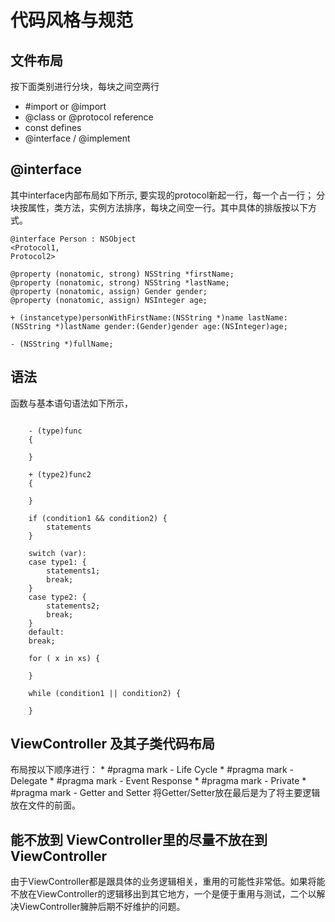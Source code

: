# 代码风格与规范

## 文件布局

按下面类别进行分块，每块之间空两行

* #import or @import
* @class or @protocol reference
* const defines
* @interface / @implement

## @interface
其中interface内部布局如下所示, 要实现的protocol新起一行，每一个占一行； 分块按属性，类方法，实例方法排序，每块之间空一行。其中具体的排版按以下方式。
```objc
@interface Person : NSObject
<Protocol1,
Protocol2>

@property (nonatomic, strong) NSString *firstName;
@property (nonatomic, strong) NSString *lastName;
@property (nonatomic, assign) Gender gender;
@property (nonatomic, assign) NSInteger age;

+ (instancetype)personWithFirstName:(NSString *)name lastName:(NSString *)lastName gender:(Gender)gender age:(NSInteger)age;

- (NSString *)fullName;
```

## 语法
函数与基本语句语法如下所示，

```objc

    - (type)func 
    {

    }

    + (type2)func2
    {

    }

    if (condition1 && condition2) {
        statements
    }

    switch (var):
    case type1: {
        statements1;
        break;
    }
    case type2: {
        statements2;
        break;
    }
    default:
    break;

    for ( x in xs) {

    }

    while (condition1 || condition2) {

    }
```

## ViewController 及其子类代码布局
布局按以下顺序进行：
    * #pragma mark - Life Cycle
    * #pragma mark - Delegate
    * #pragma mark - Event Response
    * #pragma mark - Private
    * #pragma mark - Getter and Setter
将Getter/Setter放在最后是为了将主要逻辑放在文件的前面。

## 能不放到 ViewController里的尽量不放在到ViewController
由于ViewController都是跟具体的业务逻辑相关，重用的可能性非常低。如果将能不放在ViewController的逻辑移出到其它地方，一个是便于重用与测试，二个以解决ViewController臃肿后期不好维护的问题。

